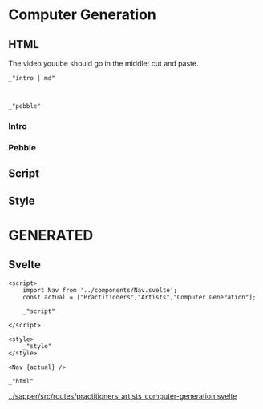 # Computer Generation

## HTML

The video youube should go in the middle; cut and paste. 

    _"intro | md"

    

    _"pebble"


### Intro


### Pebble



## Script


## Style



# GENERATED

## Svelte

    <script>
        import Nav from '../components/Nav.svelte';
        const actual = ["Practitioners","Artists","Computer Generation"];

        _"script"
    
    </script>

    <style>
        _"style"
    </style>

    <Nav {actual} />

    _"html"

[../sapper/src/routes/practitioners_artists_computer-generation.svelte](# "save:")

